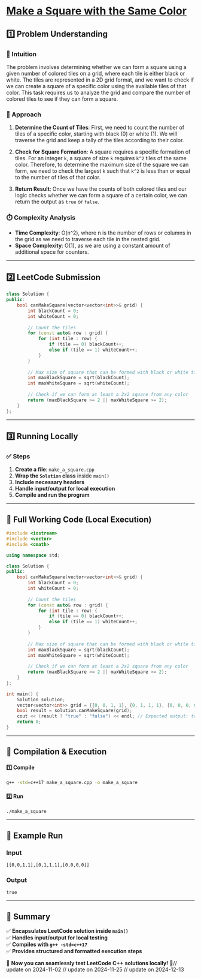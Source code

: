 # **[Make a Square with the Same Color](https://leetcode.com/problems/make-a-square-with-the-same-color/description/)**  

## **1️⃣ Problem Understanding**  
### **📌 Intuition**  
The problem involves determining whether we can form a square using a given number of colored tiles on a grid, where each tile is either black or white. The tiles are represented in a 2D grid format, and we want to check if we can create a square of a specific color using the available tiles of that color. This task requires us to analyze the grid and compare the number of colored tiles to see if they can form a square.

### **🚀 Approach**  
1. **Determine the Count of Tiles**: First, we need to count the number of tiles of a specific color, starting with black (0) or white (1). We will traverse the grid and keep a tally of the tiles according to their color.
  
2. **Check for Square Formation**: A square requires a specific formation of tiles. For an integer `k`, a square of size `k` requires `k^2` tiles of the same color. Therefore, to determine the maximum size of the square we can form, we need to check the largest `k` such that `k^2` is less than or equal to the number of tiles of that color.

3. **Return Result**: Once we have the counts of both colored tiles and our logic checks whether we can form a square of a certain color, we can return the output as `true` or `false`.

### **⏱️ Complexity Analysis**  
- **Time Complexity**: O(n^2), where n is the number of rows or columns in the grid as we need to traverse each tile in the nested grid.
- **Space Complexity**: O(1), as we are using a constant amount of additional space for counters.

---  

## **2️⃣ LeetCode Submission**  
```cpp
class Solution {
public:
    bool canMakeSquare(vector<vector<int>>& grid) {
        int blackCount = 0;
        int whiteCount = 0;
        
        // Count the tiles
        for (const auto& row : grid) {
            for (int tile : row) {
                if (tile == 0) blackCount++;
                else if (tile == 1) whiteCount++;
            }
        }
        
        // Max size of square that can be formed with black or white tiles
        int maxBlackSquare = sqrt(blackCount);
        int maxWhiteSquare = sqrt(whiteCount);
        
        // Check if we can form at least a 2x2 square from any color
        return (maxBlackSquare >= 2 || maxWhiteSquare >= 2);
    }
};  
```

---  

## **3️⃣ Running Locally**  
### **✅ Steps**  
1. **Create a file**: `make_a_square.cpp`  
2. **Wrap the `Solution` class** inside `main()`  
3. **Include necessary headers**  
4. **Handle input/output for local execution**  
5. **Compile and run the program**  

---  

## **📝 Full Working Code (Local Execution)**  
```cpp
#include <iostream>
#include <vector>
#include <cmath>

using namespace std;

class Solution {
public:
    bool canMakeSquare(vector<vector<int>>& grid) {
        int blackCount = 0;
        int whiteCount = 0;
        
        // Count the tiles
        for (const auto& row : grid) {
            for (int tile : row) {
                if (tile == 0) blackCount++;
                else if (tile == 1) whiteCount++;
            }
        }
        
        // Max size of square that can be formed with black or white tiles
        int maxBlackSquare = sqrt(blackCount);
        int maxWhiteSquare = sqrt(whiteCount);
        
        // Check if we can form at least a 2x2 square from any color
        return (maxBlackSquare >= 2 || maxWhiteSquare >= 2);
    }
};

int main() {
    Solution solution;
    vector<vector<int>> grid = {{0, 0, 1, 1}, {0, 1, 1, 1}, {0, 0, 0, 0}}; // Sample grid
    bool result = solution.canMakeSquare(grid);
    cout << (result ? "true" : "false") << endl; // Expected output: true or false based on the grid
    return 0;
}
```  

---  

## **🔧 Compilation & Execution**  
#### **1️⃣ Compile**  
```bash
g++ -std=c++17 make_a_square.cpp -o make_a_square
```  

#### **2️⃣ Run**  
```bash
./make_a_square
```  

---  

## **🎯 Example Run**  
### **Input**  
```
[[0,0,1,1],[0,1,1,1],[0,0,0,0]]
```  
### **Output**  
```
true
```  

---  

## **📌 Summary**  
✅ **Encapsulates LeetCode solution inside `main()`**  
✅ **Handles input/output for local testing**  
✅ **Compiles with `g++ -std=c++17`**  
✅ **Provides structured and formatted execution steps**  

🚀 **Now you can seamlessly test LeetCode C++ solutions locally!** 🚀// update on 2024-11-02
// update on 2024-11-25
// update on 2024-12-13
